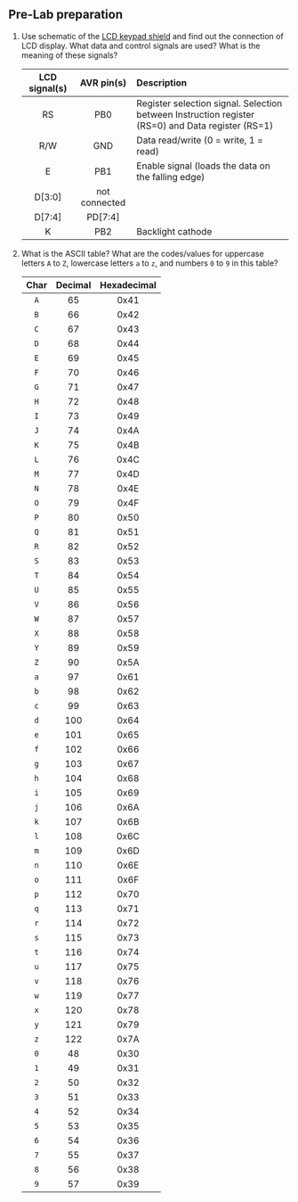 ## Pre-Lab preparation

1. Use schematic of the [LCD keypad shield](https://oshwlab.com/tomas.fryza/arduino-shields) and find out the connection of LCD display. What data and control signals are used? What is the meaning of these signals?

   | **LCD signal(s)** | **AVR pin(s)** | **Description** |
   | :-: | :-: | :-- |
   | RS | PB0 | Register selection signal. Selection between Instruction register (RS=0) and Data register (RS=1) |
   | R/W | GND | Data read/write (0 = write, 1 = read) |
   | E | PB1 | Enable signal (loads the data on the falling edge) |
   | D[3:0] | not connected |  |
   | D[7:4] | PD[7:4] |  |
   | K | PB2 | Backlight cathode |

2. What is the ASCII table? What are the codes/values for uppercase letters `A` to `Z`, lowercase letters `a` to `z`, and numbers `0` to `9` in this table?

   | **Char** | **Decimal** | **Hexadecimal** |
   | :-: | :-: | :-: |
   | `A` | 65 | 0x41 |
   | `B` | 66 | 0x42 |
   | `C` | 67 | 0x43 |
   | `D` | 68 | 0x44 |
   | `E` | 69 | 0x45 |
   | `F` | 70 | 0x46 |
   | `G` | 71 | 0x47 |
   | `H` | 72 | 0x48 |
   | `I` | 73 | 0x49 |
   | `J` | 74 | 0x4A |
   | `K` | 75 | 0x4B |
   | `L` | 76 | 0x4C |
   | `M` | 77 | 0x4D |
   | `N` | 78 | 0x4E |
   | `O` | 79 | 0x4F |
   | `P` | 80 | 0x50 |
   | `Q` | 81 | 0x51 |
   | `R` | 82 | 0x52 |
   | `S` | 83 | 0x53 |
   | `T` | 84 | 0x54 |
   | `U` | 85 | 0x55 |
   | `V` | 86 | 0x56 |
   | `W` | 87 | 0x57 |
   | `X` | 88 | 0x58 |
   | `Y` | 89 | 0x59 |
   | `Z` | 90 | 0x5A |
   | `a` | 97 | 0x61 |
   | `b` | 98 | 0x62 |
   | `c` | 99 | 0x63 |
   | `d` | 100 | 0x64 |
   | `e` | 101 | 0x65 |
   | `f` | 102 | 0x66 |
   | `g` | 103 | 0x67 |
   | `h` | 104 | 0x68 |
   | `i` | 105 | 0x69 |
   | `j` | 106 | 0x6A |
   | `k` | 107 | 0x6B |
   | `l` | 108 | 0x6C |
   | `m` | 109 | 0x6D |
   | `n` | 110 | 0x6E |
   | `o` | 111 | 0x6F |
   | `p` | 112 | 0x70 |
   | `q` | 113 | 0x71 |
   | `r` | 114 | 0x72 |
   | `s` | 115 | 0x73 |
   | `t` | 116 | 0x74 |
   | `u` | 117 | 0x75 |
   | `v` | 118 | 0x76 |
   | `w` | 119 | 0x77 |
   | `x` | 120 | 0x78 |
   | `y` | 121 | 0x79 |
   | `z` | 122 | 0x7A |
   | `0` | 48 | 0x30 |
   | `1` | 49 | 0x31 |
   | `2` | 50 | 0x32 |
   | `3` | 51 | 0x33 |
   | `4` | 52 | 0x34 |
   | `5` | 53 | 0x35 |
   | `6` | 54 | 0x36 |
   | `7` | 55 | 0x37 |
   | `8` | 56 | 0x38 |
   | `9` | 57 | 0x39 |

<a name="part1"></a>

